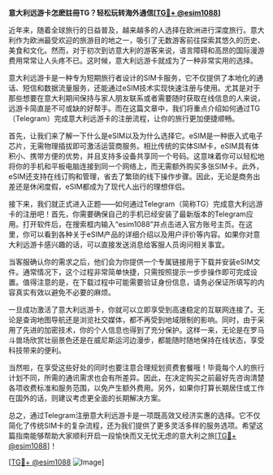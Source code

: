 **意大利远游卡怎麽註冊TG？轻松玩转海外通信[[TG💪+ @esim1088](https://t.me/s/esim1088)]**

近年来，随着全球旅行的日益普及，越来越多的人选择在欧洲进行深度旅行。意大利作为欧洲最受欢迎的旅游目的地之一，吸引了无数游客前往探索其悠久的历史、美食和文化。然而，对于初次到访意大利的游客来说，语言障碍和高昂的国际漫游费用常常让人头疼不已。这时候，意大利远游卡就成为了一种非常实用的选择。

意大利远游卡是一种专为短期旅行者设计的SIM卡服务，它不仅提供了本地化的通话、短信和数据流量服务，还能通过eSIM技术实现快速注册与使用。尤其是对于那些想要在意大利期间保持与家人朋友联系或者需要随时获取在线信息的人来说，远游卡简直是不可或缺的好帮手。而在这篇文章中，我们将重点介绍如何通过TG（Telegram）完成意大利远游卡的注册流程，让你的旅行更加便捷顺畅。

首先，让我们来了解一下什么是eSIM以及为什么选择它。eSIM是一种嵌入式电子芯片，无需物理插拔即可激活运营商服务。相比传统的实体SIM卡，eSIM具有体积小、携带方便的优势，并且支持多设备共享同一个号码。这意味着你可以轻松地将你的手机和平板电脑连接到同一个网络上，而无需额外购买多张SIM卡。此外，eSIM还支持在线订购和管理，省去了繁琐的线下操作步骤。因此，无论是商务出差还是休闲度假，eSIM都成为了现代人出行的理想伴侣。

接下来，我们就正式进入正题——如何通过Telegram（简称TG）完成意大利远游卡的注册吧！首先，你需要确保自己的手机已经安装了最新版本的Telegram应用。打开软件后，在搜索框内输入“esim1088”并点击进入官方账号主页。在这里，你可以看到各种关于eSIM产品的详细介绍以及用户评价等内容。如果你对意大利远游卡感兴趣的话，可以直接发送消息给客服人员询问相关事宜。

当客服确认你的需求之后，他们会为你提供一个专属链接用于下载并安装eSIM文件。通常情况下，这个过程非常简单快捷，只需按照提示一步步操作即可完成设置。值得注意的是，在下载过程中可能需要验证身份信息，请务必保证所填写的内容真实有效以避免不必要的麻烦。

一旦成功激活了意大利远游卡，你就可以立即享受到高速稳定的互联网连接了。无论是查询地图导航还是浏览社交媒体，都不再受到地域限制的影响。同时，由于采用了先进的加密技术，你的个人信息也得到了充分保护。这样一来，无论是在罗马斗兽场欣赏壮丽景色还是在威尼斯运河边漫步，都能随时随地保持在线状态，享受科技带来的便利。

当然啦，在享受这些好处的同时也要注意合理规划资费套餐哦！毕竟每个人的旅行计划不同，所需的通讯需求也会有所差异。因此，在决定购买之前最好先咨询清楚各项收费标准和服务范围，以免产生额外费用。另外，如果你打算长期居住或工作在国外的话，则建议考虑更全面的长期解决方案。

总之，通过Telegram注册意大利远游卡是一项既高效又经济实惠的选择。它不仅简化了传统SIM卡的复杂流程，还为我们提供了更多灵活多样的服务选项。希望这篇指南能够帮助大家顺利开启一段愉快而又无忧无虑的意大利之旅[[TG💪+ @esim1088](https://t.me/s/esim1088)]！

[[TG💪+ @esim1088](https://t.me/s/esim1088) ![Image](https://i.postimg.cc/4NQfJmqS/Snipaste-2025-05-13-00-14-12.png)]